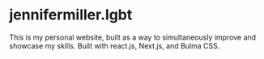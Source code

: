 # jennifermiller.lgbt
This is my personal website, built as a way to simultaneously improve and showcase my skills.
Built with react.js, Next.js, and Bulma CSS.
